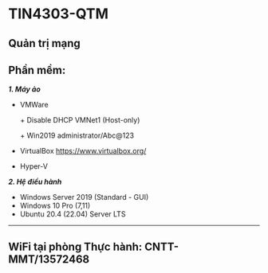 # TIN4303-QTM
## Quản trị mạng
## Phần mềm:
___1. Máy ảo___
 - VMWare

    \+ Disable DHCP VMNet1 (Host-only)

    \+ Win2019 administrator/Abc@123

 - VirtualBox https://www.virtualbox.org/
 - Hyper-V

___2. Hệ điều hành___
 - Windows Server 2019 (Standard - GUI)
 - Windows 10 Pro (7,11)
 - Ubuntu 20.4 (22.04) Server LTS

---
## WiFi tại phòng Thực hành: CNTT-MMT/13572468
